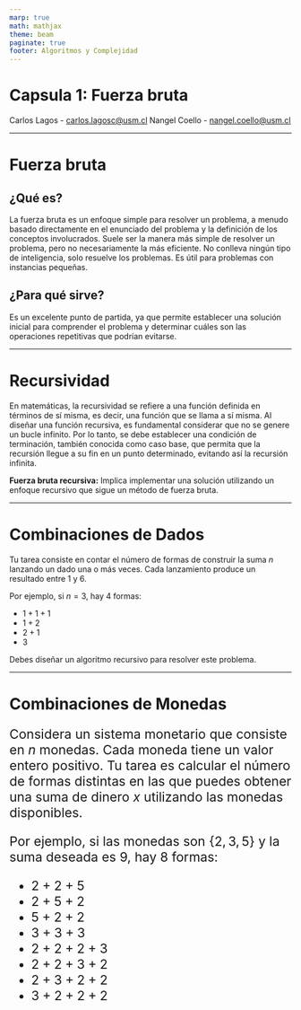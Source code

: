 ```yaml
---
marp: true
math: mathjax
theme: beam
paginate: true
footer: Algoritmos y Complejidad
---
```


<!-- _class: title -->
# Capsula 1: Fuerza bruta
Carlos Lagos - carlos.lagosc@usm.cl
Nangel Coello - nangel.coello@usm.cl

---
<!-- _header: Fuerza bruta -->

# Fuerza bruta

## ¿Qué es?
<p align="justify">

La fuerza bruta es un enfoque simple para resolver un problema, a menudo basado directamente en el enunciado del problema y la definición de los conceptos involucrados. Suele ser la manera más simple de resolver un problema, pero no necesariamente la más eficiente. No conlleva ningún tipo de inteligencia, solo resuelve los problemas. Es útil para problemas con instancias pequeñas.

</p>

## ¿Para qué sirve?
Es un excelente punto de partida, ya que permite establecer una solución inicial para comprender el problema y determinar cuáles son las operaciones repetitivas que podrían evitarse.

---
<!-- _header: Recursividad -->

# Recursividad

En matemáticas, la recursividad se refiere a una función definida en términos de sí misma, es decir, una función que se llama a sí misma. Al diseñar una función recursiva, es fundamental considerar que no se genere un bucle infinito. Por lo tanto, se debe establecer una condición de terminación, también conocida como caso base, que permita que la recursión llegue a su fin en un punto determinado, evitando así la recursión infinita.

**Fuerza bruta recursiva:** Implica implementar una solución utilizando un enfoque recursivo que sigue un método de fuerza bruta.

---

<!-- _header: Fuerza bruta recursiva -->

# Combinaciones de Dados

Tu tarea consiste en contar el número de formas de construir la suma $n$ lanzando un dado una o más veces. Cada lanzamiento produce un resultado entre 1 y 6.

Por ejemplo, si $n=3$, hay 4 formas:

- $1+1+1$
- $1+2$
- $2+1$
- $3$

Debes diseñar un algoritmo recursivo para resolver este problema.

---
<style scoped>
.page{
    font-size:23px;
}
</style>
<!-- _header: Fuerza bruta recursiva -->

# Combinaciones de Monedas

<div class="page">

Considera un sistema monetario que consiste en $n$ monedas. Cada moneda tiene un valor entero positivo. Tu tarea es calcular el número de formas distintas en las que puedes obtener una suma de dinero $x$ utilizando las monedas disponibles.

Por ejemplo, si las monedas son $\{2, 3, 5\}$ y la suma deseada es 9, hay 8 formas:

- $2+2+5$
- $2+5+2$
- $5+2+2$
- $3+3+3$
- $2+2+2+3$
- $2+2+3+2$
- $2+3+2+2$
- $3+2+2+2$

</div>